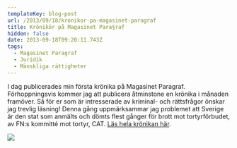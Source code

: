 ```yaml
---
templateKey: blog-post
url: /2013/09/18/kronikor-pa-magasinet-paragraf
title: Krönikör på Magasinet Para§raf
hidden: false
date: 2013-09-18T09:20:11.743Z
tags:
  - Magasinet Paragraf
  - Juridik
  - Mänskliga rättigheter
---
```


I dag publicerades min första krönika på Magasinet Paragraf. Förhoppningsvis kommer jag att publicera åtminstone en krönika i månaden framöver. Så för er som är intresserade av kriminal- och rättsfrågor önskar jag trevlig läsning! Denna gång uppmärksammar jag problemet att Sverige är den stat som anmälts och dömts flest gånger för brott mot tortyrförbudet, av FN:s kommitté mot tortyr, CAT. [Läs hela krönikan här](http://www.magasinetparagraf.se/kronikor/nar-stoltheten-over-mitt-hemland-krackelerar).

![](/uploads/paragraf1.jpg)
